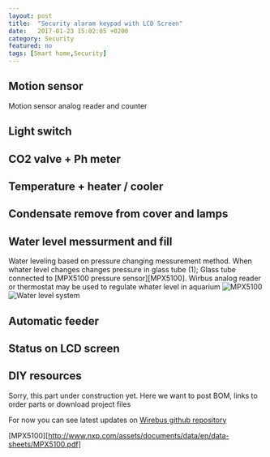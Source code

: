 ```yaml
---
layout: post
title:  "Security alaram keypad with LCD Screen"
date:   2017-01-23 15:02:05 +0200
category: Security
featured: no
tags: [Smart home,Security]
---
```


## Motion sensor 
Motion sensor analog reader and counter

## Light switch 

## CO2 valve + Ph meter

## Temperature + heater / cooler 

## Condensate remove from cover and lamps

## Water level messurment and fill

Water leveling based on pressure changing messurement method. When whater level changes changes pressure in glass tube (1);
Glass tube connected to [MPX5100 pressure sensor][MPX5100]. Wirbus analog reader or thermostat may be used to regulate whater level in aquarium
![MPX5100](assets/f7c636bd4c63103b2428ba1a66c580d8.jpg)
![Water level system](assets/f7c636bd4c63103b2428ba1a66c580d8.jpg)

## Automatic feeder

## Status on LCD screen


## DIY resources

Sorry, this part under construction yet. Here we want to post BOM, links to order parts or download project files 

For now you can see latest updates on  [Wirebus github repository](https://github.com/vt77/wirebus)


[MPX5100][http://www.nxp.com/assets/documents/data/en/data-sheets/MPX5100.pdf]

